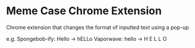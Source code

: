 # Meme Case Chrome Extension

Chrome extension that changes the format of inputted text using a pop-up

e.g.  Spongebob-ify: Hello -> hELLo
      Vaporwave: hello -> H E L L O
